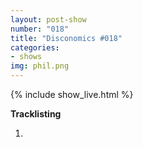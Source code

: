 ```yaml
---
layout: post-show
number: "018"
title: "Disconomics #018"
categories:
- shows
img: phil.png
---
```


{% include show_live.html %}

**Tracklisting**

1.
